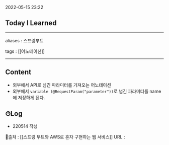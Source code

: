 2022-05-15 23:22
## Today I Learned
---
aliases : 스프링부트

tags : [[어노테이션]] 

---

## Content
- 외부에서 API로 넘긴 파라미터를 가져오는 어노테이션
- 외부에서 `variable (@RequestParam("parameter"))`로 넘긴 파라미터를 name에 저장하게 된다.

## ⏱Log
- 220514 작성


📙출처 : [[스프링 부트와 AWS로 혼자 구현하는 웹 서비스]]
URL :